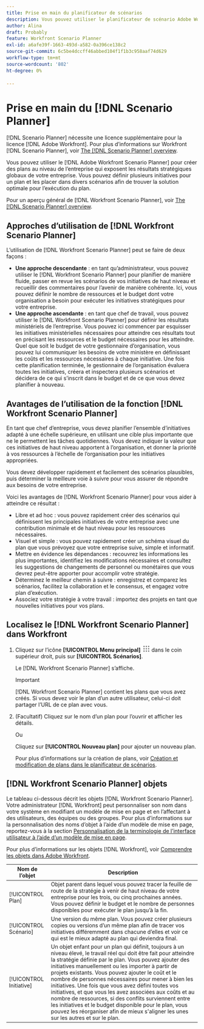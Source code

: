 ```yaml
---
title: Prise en main du planificateur de scénarios
description: Vous pouvez utiliser le planificateur de scénario Adobe Workfront pour créer des plans au niveau de l’entreprise qui exposent les résultats stratégiques globaux de votre entreprise. Vous pouvez définir plusieurs initiatives pour un plan et les placer dans divers scénarios afin de trouver la solution optimale pour l’exécution du plan.
author: Alina
draft: Probably
feature: Workfront Scenario Planner
exl-id: a6afe39f-1663-493d-a582-0a396ce138c2
source-git-commit: 6c5be4dccff46abbed104f1f1b3c958aaf74d629
workflow-type: tm+mt
source-wordcount: '802'
ht-degree: 0%

---
```


# Prise en main du [!DNL Scenario Planner]

[!DNL Scenario Planner] nécessite une licence supplémentaire pour la licence [!DNL Adobe Workfront]. Pour plus d’informations sur Workfront [!DNL Scenario Planner], voir [The [!DNL Scenario Planner] overview](../scenario-planner/scenario-planner-overview.md).

Vous pouvez utiliser le [!DNL Adobe Workfront Scenario Planner] pour créer des plans au niveau de l’entreprise qui exposent les résultats stratégiques globaux de votre entreprise. Vous pouvez définir plusieurs initiatives pour un plan et les placer dans divers scénarios afin de trouver la solution optimale pour l’exécution du plan.

Pour un aperçu général de [!DNL Workfront Scenario Planner], voir [The [!DNL Scenario Planner] overview](../scenario-planner/scenario-planner-overview.md).

## Approches d’utilisation de [!DNL Workfront Scenario Planner]

L’utilisation de [!DNL Workfront Scenario Planner] peut se faire de deux façons :

* **Une approche descendante** : en tant qu’administrateur, vous pouvez utiliser le [!DNL Workfront Scenario Planner] pour planifier de manière fluide, passer en revue les scénarios de vos initiatives de haut niveau et recueillir des commentaires pour l’avenir de manière cohérente. Ici, vous pouvez définir le nombre de ressources et le budget dont votre organisation a besoin pour exécuter les initiatives stratégiques pour votre entreprise.
* **Une approche ascendante** : en tant que chef de travail, vous pouvez utiliser le [!DNL Workfront Scenario Planner] pour définir les résultats ministériels de l’entreprise. Vous pouvez ici commencer par esquisser les initiatives ministérielles nécessaires pour atteindre ces résultats tout en précisant les ressources et le budget nécessaires pour les atteindre. Quel que soit le budget de votre gestionnaire d’organisation, vous pouvez lui communiquer les besoins de votre ministère en définissant les coûts et les ressources nécessaires à chaque initiative. Une fois cette planification terminée, le gestionnaire de l’organisation évaluera toutes les initiatives, créera et inspectera plusieurs scénarios et décidera de ce qui s’inscrit dans le budget et de ce que vous devez planifier à nouveau.

## Avantages de l’utilisation de la fonction [!DNL Workfront Scenario Planner]

En tant que chef d’entreprise, vous devez planifier l’ensemble d’initiatives adapté à une échelle supérieure, en utilisant une cible plus importante que ne le permettent les tâches quotidiennes. Vous devez indiquer la valeur que ces initiatives de haut niveau apportent à l’organisation, et donner la priorité à vos ressources à l’échelle de l’organisation pour les initiatives appropriées.

Vous devez développer rapidement et facilement des scénarios plausibles, puis déterminer la meilleure voie à suivre pour vous assurer de répondre aux besoins de votre entreprise.

Voici les avantages de [!DNL Workfront Scenario Planner] pour vous aider à atteindre ce résultat :

* Libre et ad hoc : vous pouvez rapidement créer des scénarios qui définissent les principales initiatives de votre entreprise avec une contribution minimale et de haut niveau pour les ressources nécessaires.
* Visuel et simple : vous pouvez rapidement créer un schéma visuel du plan que vous prévoyez que votre entreprise suive, simple et informatif.
* Mettre en évidence les dépendances : recouvrez les informations les plus importantes, identifiez les modifications nécessaires et consultez les suggestions de changements de personnel ou monétaires que vous devrez peut-être apporter pour accomplir votre stratégie.
* Déterminez le meilleur chemin à suivre : enregistrez et comparez les scénarios, facilitez la collaboration et le consensus, et engagez votre plan d’exécution.
* Associez votre stratégie à votre travail : importez des projets en tant que nouvelles initiatives pour vos plans.

## Localisez le [!DNL Workfront Scenario Planner] dans Workfront

1. Cliquez sur l’icône **[!UICONTROL Menu principal]** ![](assets/main-menu-icon.png) dans le coin supérieur droit, puis sur **[!UICONTROL Scénarios]**.

   <!--drafted for Shell: or click the **Main Menu** <insert icon> in the upper-left corner, if it's available.-->

   Le [!DNL Workfront Scenario Planner] s’affiche.

   >[!IMPORTANT]
   >
   >[!DNL Workfront Scenario Planner] contient les plans que vous avez créés. Si vous devez voir le plan d’un autre utilisateur, celui-ci doit partager l’URL de ce plan avec vous.

1. (Facultatif) Cliquez sur le nom d’un plan pour l’ouvrir et afficher les détails.

   Ou

   Cliquez sur **[!UICONTROL Nouveau plan]** pour ajouter un nouveau plan.

   Pour plus d’informations sur la création de plans, voir [Création et modification de plans dans le planificateur de scénarios](../scenario-planner/create-and-edit-plans.md).

## [!DNL Workfront Scenario Planner] objets

Le tableau ci-dessous décrit les objets [!DNL Workfront Scenario Planner]. Votre administrateur [!DNL Workfront] peut personnaliser son nom dans votre système en modifiant un modèle de mise en page et en l’affectant à des utilisateurs, des équipes ou des groupes. Pour plus d’informations sur la personnalisation des noms d’objet à l’aide d’un modèle de mise en page, reportez-vous à la section [Personnalisation de la terminologie de l’interface utilisateur à l’aide d’un modèle de mise en page](../administration-and-setup/customize-workfront/use-layout-templates/customize-terminology.md).

Pour plus d’informations sur les objets [!DNL Workfront], voir [Comprendre les objets dans Adobe Workfront](../workfront-basics/navigate-workfront/workfront-navigation/understand-objects.md).

| Nom de l’objet | Description |
|---|---|
| [!UICONTROL Plan] | Objet parent dans lequel vous pouvez tracer la feuille de route de la stratégie à venir de haut niveau de votre entreprise pour les trois, ou cinq prochaines années. Vous pouvez définir le budget et le nombre de personnes disponibles pour exécuter le plan jusqu’à la fin. |
| [!UICONTROL Scénario] | Une version du même plan. Vous pouvez créer plusieurs copies ou versions d’un même plan afin de tracer vos initiatives différemment dans chacune d’elles et voir ce qui est le mieux adapté au plan qui deviendra final. |
| [!UICONTROL Initiative] | Un objet enfant pour un plan qui définit, toujours à un niveau élevé, le travail réel qui doit être fait pour atteindre la stratégie définie par le plan. Vous pouvez ajouter des initiatives manuellement ou les importer à partir de projets existants. Vous pouvez ajouter le coût et le nombre de personnes nécessaires pour mener à bien les initiatives. Une fois que vous avez défini toutes vos initiatives, et que vous les avez associées aux coûts et au nombre de ressources, si des conflits surviennent entre les initiatives et le budget disponible pour le plan, vous pouvez les réorganiser afin de mieux s&#39;aligner les unes sur les autres et sur le plan. |
